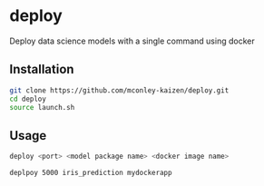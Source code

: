 # deploy
Deploy data science models with a single command using docker

## Installation
```bash
git clone https://github.com/mconley-kaizen/deploy.git
cd deploy
source launch.sh
```

## Usage
```bash
deploy <port> <model package name> <docker image name>
```

```bash
deplpoy 5000 iris_prediction mydockerapp
```

